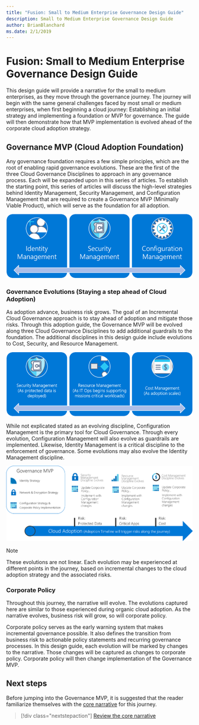 ```yaml
---
title: "Fusion: Small to Medium Enterprise Governance Design Guide"
description: Small to Medium Enterprise Governance Design Guide
author: BrianBlanchard
ms.date: 2/1/2019
---
```


# Fusion: Small to Medium Enterprise Governance Design Guide

This design guide will provide a narrative for the small to medium enterprises, as they move through the governance journey. The journey will begin with the same general challenges faced by most small or medium enterprises, when first beginning a cloud journey: Establishing an initial strategy and implementing a foundation or MVP for governance. The guide will then demonstrate how that MVP implementation is evolved ahead of the corporate cloud adoption strategy.

## Governance MVP (Cloud Adoption Foundation)

Any governance foundation requires a few simple principles, which are the root of enabling rapid governance evolutions. These are the first of the three Cloud Governance Disciplines to approach in any governance process. Each will be expanded upon in this series of articles. To establish the starting point, this series of articles will discuss the high-level strategies behind Identity Management, Security Management, and Configuration Management that are required to create a Governance MVP (Minimally Viable Product), which will serve as the foundation for all adoption.

![Example of Incremental Governance MVP](../../../_images/governance/governance-mvp.png)

### Governance Evolutions (Staying a step ahead of Cloud Adoption)

As adoption advance, business risk grows. The goal of an Incremental Cloud Governance approach is to stay ahead of adoption and mitigate those risks. Through this adoption guide, the Governance MVP will be evolved along three Cloud Governance Disciplines to add additional guardrails to the foundation. The additional disciplines in this design guide include evolutions to Cost, Security, and Resource Management.

![Example of Incremental Governance MVP](../../../_images/governance/governance-evolution.png)

While not explicated stated as an evolving discipline, Configuration Management is the primary tool for Cloud Governance. Through every evolution, Configuration Management will also evolve as guardrails are implemented. Likewise, Identity Management is a critical discipline to the enforcement of governance. Some evolutions may also evolve the Identity Management discipline.

![Example of Incremental Governance evolutions](../../../_images/governance/incremental-governance-example.png)

> [!NOTE]
> These evolutions are not linear. Each evolution may be experienced at different points in the journey, based on incremental changes to the cloud adoption strategy and the associated risks.

### Corporate Policy

Throughout this journey, the narrative will evolve. The evolutions captured here are similar to those experienced during organic cloud adoption. As the narrative evolves, business risk will grow, so will corporate policy.

Corporate policy serves as the early warning system that makes incremental governance possible. It also defines the transition from business risk to actionable policy statements and recurring governance processes. In this design guide, each evolution will be marked by changes to the narrative. Those changes will be captured as changes to corporate policy. Corporate policy will then change implementation of the Governance MVP.

## Next steps

Before jumping into the Governance MVP, it is suggested that the reader familiarize themselves with the [core narrative](use-case.md) for this journey.

> [!div class="nextstepaction"]
> [Review the core narrative](use-case.md)